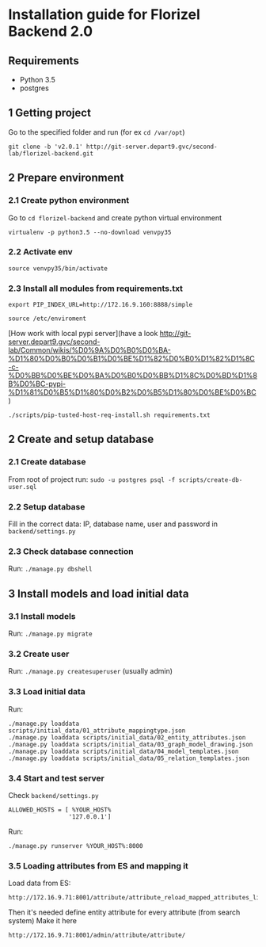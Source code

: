 # Installation guide for Florizel Backend 2.0

## Requirements
- Python 3.5
- postgres


## 1 Getting project
Go to the specified folder and run (for ex `cd /var/opt`)

`git clone -b 'v2.0.1' http://git-server.depart9.gvc/second-lab/florizel-backend.git`

## 2 Prepare environment

### 2.1 Create python environment
Go to `cd florizel-backend` and create python virtual environment 

`virtualenv -p python3.5 --no-download venvpy35`

### 2.2 Activate env
`source venvpy35/bin/activate`

### 2.3 Install all modules from requirements.txt 
`export PIP_INDEX_URL=http://172.16.9.160:8888/simple`

`source /etc/enviroment`

[How work with local pypi server](have a look http://git-server.depart9.gvc/second-lab/Common/wikis/%D0%9A%D0%B0%D0%BA-%D1%80%D0%B0%D0%B1%D0%BE%D1%82%D0%B0%D1%82%D1%8C-c-%D0%BB%D0%BE%D0%BA%D0%B0%D0%BB%D1%8C%D0%BD%D1%8B%D0%BC-pypi-%D1%81%D0%B5%D1%80%D0%B2%D0%B5%D1%80%D0%BE%D0%BC) 

`./scripts/pip-tusted-host-req-install.sh requirements.txt`


## 2 Create and setup database
### 2.1 Create database
From root of project run:
`sudo -u postgres psql -f scripts/create-db-user.sql`


### 2.2 Setup database
Fill in the correct data: IP, database name, user and password in `backend/settings.py`


### 2.3 Check database connection
Run: 
`./manage.py dbshell`


## 3 Install models and load initial data
### 3.1 Install models
Run:
`./manage.py migrate`


### 3.2 Create user 
Run:
`./manage.py createsuperuser` (usually admin)


### 3.3 Load initial data
Run:
```commandline
./manage.py loaddata scripts/initial_data/01_attribute_mappingtype.json 
./manage.py loaddata scripts/initial_data/02_entity_attributes.json 
./manage.py loaddata scripts/initial_data/03_graph_model_drawing.json 
./manage.py loaddata scripts/initial_data/04_model_templates.json 
./manage.py loaddata scripts/initial_data/05_relation_templates.json
```


### 3.4 Start and test server
Check `backend/settings.py`

```commandline
ALLOWED_HOSTS = [ %YOUR_HOST%
                 '127.0.0.1']
```
Run:

`./manage.py runserver %YOUR_HOST%:8000`

### 3.5 Loading attributes from ES and mapping it
Load data from ES:
```commandline
http://172.16.9.71:8001/attribute/attribute_reload_mapped_attributes_list
```
Then it's needed define entity attribute for every attribute (from search system)
Make it here

`http://172.16.9.71:8001/admin/attribute/attribute/`
